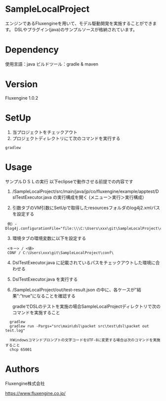 # SampleLocalProject
エンジンであるFluxengineを用いて、モデル駆動開発を実施することができます。
DSLやプラグイン(java)のサンプルソースが格納されています。

# Dependency
使用言語：java
ビルドツール：gradle & maven

# Version
Fluxengine 1.0.2

# SetUp

1. 当プロジェクトをチェックアウト
2. プロジェクトディレクトリにて次のコマンドを実行する
```
gradlew
```

# Usage
サンプルＤＳＬの実行
  以下eclipseで動作させる前提での内容です

  1. /SampleLocalProject/src/main/java/jp/co/fluxengine/example/apptest/DslTestExecutor.java の実行構成を開く (メニュー＞実行＞実行構成）

  2. 引数タブのVM引数にSetUpで取得したresourcesフォルダのlog4j2.xmlパスを設定する
   ```
    例）-Dlog4j.configurationFile="file:\\\C:\Users\xxx\git\SampleLocalProject\conf\log4j2.xml"
   ```
  3. 環境タブの環境変数に以下を設定する
   ```
    <キー> / <値>
    CONF / C:\Users\xxx\git\SampleLocalProject\conf\
   ```
  4. DslTestExecutor.java に記載されているパスをチェックアウトした環境に合わせる

  5. DslTestExecutor.java を実行する

  6. /SampleLocalProject/out/test-result.json の中に、各ケースが"結果":"true"になることを確認する

     gradleでDSLのテストを実施の場合SampleLocalProjectディレクトリで次のコマンドを実施すること
   ```
     gradlew
     gradlew run -Pargs="src\main\dsl\packet src\test\dsl\packet out test.log"

     ※Windowsコマンドプロンプトの文字コードをUTF-8に変更する場合は次のコマンドを実施すること
     chcp 65001
   ```
# Authors
Fluxengine株式会社

https://www.fluxengine.co.jp/
